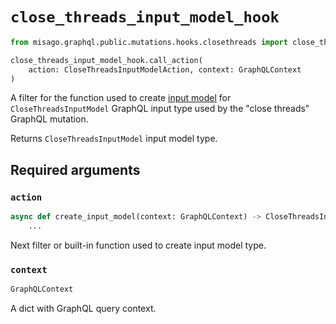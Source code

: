 # `close_threads_input_model_hook`

```python
from misago.graphql.public.mutations.hooks.closethreads import close_threads_input_model_hook

close_threads_input_model_hook.call_action(
    action: CloseThreadsInputModelAction, context: GraphQLContext
)
```

A filter for the function used to create [input model](https://pydantic-docs.helpmanual.io/usage/models/) for `CloseThreadsInputModel` GraphQL input type used by the "close threads" GraphQL mutation.

Returns `CloseThreadsInputModel` input model type.


## Required arguments

### `action`

```python
async def create_input_model(context: GraphQLContext) -> CloseThreadsInputModel:
    ...
```

Next filter or built-in function used to create input model type.


### `context`

```python
GraphQLContext
```

A dict with GraphQL query context.